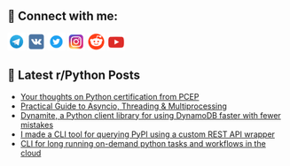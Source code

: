 ## 🔎 Connect with me:
[<img src="https://github.com/bullbesh/bullbesh/blob/main/images/Telegram.png" width="32" height="32" />](https://t.me/bullbesh)
[<img src="https://github.com/bullbesh/bullbesh/blob/main/images/VK.png" width="32" height="32" />](https://vk.com/bullbesh)
[<img src="https://github.com/bullbesh/bullbesh/blob/main/images/Twitter.png" width="32" height="32" />](https://twitter.com/bullbesh1)
[<img src="https://github.com/bullbesh/bullbesh/blob/main/images/Instagram.png" width="32" height="32" />](https://www.instagram.com/bullbesh)
[<img src="https://github.com/bullbesh/bullbesh/blob/main/images/Reddit.png" width="32" height="32" />](https://www.reddit.com/user/bullbesh)
[<img src="https://github.com/bullbesh/bullbesh/blob/main/images/YouTube.png" width="32" height="32" />](https://www.youtube.com/channel/UCtfjRs6uzgq5mfm8S06WTcg)

## 📕 Latest r/Python Posts
<!-- BLOG-POST-LIST:START -->
- [Your thoughts on Python certification from PCEP](https://www.reddit.com/r/Python/comments/wemjjt/your_thoughts_on_python_certification_from_pcep/)
- [Practical Guide to Asyncio, Threading &amp; Multiprocessing](https://www.reddit.com/r/Python/comments/wemgda/practical_guide_to_asyncio_threading/)
- [Dynamite, a Python client library for using DynamoDB faster with fewer mistakes](https://www.reddit.com/r/Python/comments/wem5bn/dynamite_a_python_client_library_for_using/)
- [I made a CLI tool for querying PyPI using a custom REST API wrapper](https://www.reddit.com/r/Python/comments/wela8y/i_made_a_cli_tool_for_querying_pypi_using_a/)
- [CLI for long running on-demand python tasks and workflows in the cloud](https://www.reddit.com/r/Python/comments/weg6zn/cli_for_long_running_ondemand_python_tasks_and/)
<!-- BLOG-POST-LIST:END -->
